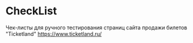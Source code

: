 # CheckList
Чек-листы для ручного тестирования страниц сайта продажи билетов "Ticketland"  https://www.ticketland.ru/
